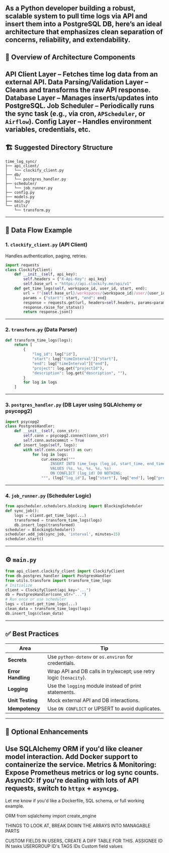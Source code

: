 As a Python developer building a robust, scalable system to **pull time logs via API and insert them into a PostgreSQL DB**, here’s an ideal architecture that emphasizes clean separation of concerns, reliability, and extendability.
---
## :wrench: Overview of Architecture Components
**API Client Layer** – Fetches time log data from an external API.
**Data Parsing/Validation Layer** – Cleans and transforms the raw API response.
**Database Layer** – Manages inserts/updates into PostgreSQL.
**Job Scheduler** – Periodically runs the sync task (e.g., via cron, `APScheduler`, or `Airflow`).
**Config Layer** – Handles environment variables, credentials, etc.
---
## :building_construction: Suggested Directory Structure
```
time_log_sync/
├── api_client/
│   └── clockify_client.py
├── db/
│   └── postgres_handler.py
├── scheduler/
│   └── job_runner.py
├── config.py
├── models.py
├── main.py
└── utils/
    └── transform.py
```
---
## :repeat: Data Flow Example
### 1. `clockify_client.py` (API Client)
Handles authentication, paging, retries.
```python
import requests
class ClockifyClient:
    def __init__(self, api_key):
        self.headers = {"X-Api-Key": api_key}
        self.base_url = "https://api.clockify.me/api/v1"
    def get_time_logs(self, workspace_id, user_id, start, end):
        url = f"{self.base_url}/workspaces/{workspace_id}/user/{user_id}/time-entries"
        params = {"start": start, "end": end}
        response = requests.get(url, headers=self.headers, params=params)
        response.raise_for_status()
        return response.json()
```
---
### 2. `transform.py` (Data Parser)
```python
def transform_time_logs(logs):
    return [
        {
            "log_id": log["id"],
            "start": log["timeInterval"]["start"],
            "end": log["timeInterval"]["end"],
            "project": log.get("projectId"),
            "description": log.get("description", ""),
        }
        for log in logs
    ]
```
---
### 3. `postgres_handler.py` (DB Layer using SQLAlchemy or psycopg2)
```python
import psycopg2
class PostgresHandler:
    def __init__(self, conn_str):
        self.conn = psycopg2.connect(conn_str)
        self.conn.autocommit = True
    def insert_logs(self, logs):
        with self.conn.cursor() as cur:
            for log in logs:
                cur.execute("""
                    INSERT INTO time_logs (log_id, start_time, end_time, project, description)
                    VALUES (%s, %s, %s, %s, %s)
                    ON CONFLICT (log_id) DO NOTHING;
                """, (log["log_id"], log["start"], log["end"], log["project"], log["description"]))
```
---
### 4. `job_runner.py` (Scheduler Logic)
```python
from apscheduler.schedulers.blocking import BlockingScheduler
def sync_job():
    logs = client.get_time_logs(...)
    transformed = transform_time_logs(logs)
    db.insert_logs(transformed)
scheduler = BlockingScheduler()
scheduler.add_job(sync_job, 'interval', minutes=15)
scheduler.start()
```
---
## :gear: `main.py`
```python
from api_client.clockify_client import ClockifyClient
from db.postgres_handler import PostgresHandler
from utils.transform import transform_time_logs
# Initialize
client = ClockifyClient(api_key="...")
db = PostgresHandler(conn_str="...")
# Run once or use scheduler
logs = client.get_time_logs(...)
clean_data = transform_time_logs(logs)
db.insert_logs(clean_data)
```
---
## :white_check_mark: Best Practices
| Area               | Tip                                                                |
| ------------------ | ------------------------------------------------------------------ |
| **Secrets**        | Use `python-dotenv` or `os.environ` for credentials.               |
| **Error Handling** | Wrap API and DB calls in try/except; use retry logic (`tenacity`). |
| **Logging**        | Use the `logging` module instead of print statements.              |
| **Unit Testing**   | Mock external API and DB interactions.                             |
| **Idempotency**    | Use `ON CONFLICT` or UPSERT to avoid duplicates.                   |
---
## :jigsaw: Optional Enhancements
**Use SQLAlchemy ORM** if you'd like cleaner model interaction.
**Add Docker support** to containerize the service.
**Metrics & Monitoring**: Expose Prometheus metrics or log sync counts.
**AsyncIO**: If you're dealing with lots of API requests, switch to `httpx` + `asyncpg`.
---
Let me know if you'd like a Dockerfile, SQL schema, or full working example.

ORM 
from sqlalchemy import create_engine

THINGS TO LOOK AT, BREAK DOWN THE ARRAYS INTO MANAGABLE PARTS

CUSTOM FIELDS IN USERS, CREATE A DIFF TABLE FOR THIS.
ASSIGNEE ID IN tasks
USERGROUP ID's
TAGS IDs
Custom field values

